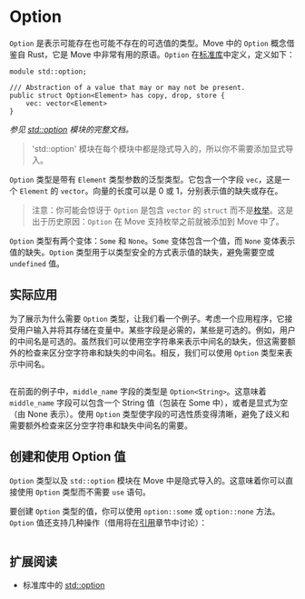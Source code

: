 # Option

`Option` 是表示可能存在也可能不存在的可选值的类型。Move 中的 `Option` 概念借鉴自 Rust，它是 Move 中非常有用的原语。`Option` 在[标准库](./standard-library)中定义，定义如下：

```move
module std::option;

/// Abstraction of a value that may or may not be present.
public struct Option<Element> has copy, drop, store {
    vec: vector<Element>
}
```

_参见 [std::option][option-stdlib] 模块的完整文档。_

> 'std::option' 模块在每个模块中都是隐式导入的，所以你不需要添加显式导入。

`Option` 类型是带有 `Element` 类型参数的泛型类型。它包含一个字段 `vec`，这是一个 `Element` 的 `vector`。向量的长度可以是 0 或 1，分别表示值的缺失或存在。

> 注意：你可能会惊讶于 `Option` 是包含 `vector` 的 `struct` 而不是[枚举][enum-reference]。这是出于历史原因：`Option` 在 Move 支持枚举之前就被添加到 Move 中了。

`Option` 类型有两个变体：`Some` 和 `None`。`Some` 变体包含一个值，而 `None` 变体表示值的缺失。`Option` 类型用于以类型安全的方式表示值的缺失，避免需要空或 `undefined` 值。

## 实际应用

为了展示为什么需要 `Option` 类型，让我们看一个例子。考虑一个应用程序，它接受用户输入并将其存储在变量中。某些字段是必需的，某些是可选的。例如，用户的中间名是可选的。虽然我们可以使用空字符串来表示中间名的缺失，但这需要额外的检查来区分空字符串和缺失的中间名。相反，我们可以使用 `Option` 类型来表示中间名。

```move file=packages/samples/sources/move-basics/option.move anchor=registry

```

在前面的例子中，`middle_name` 字段的类型是 `Option<String>`。这意味着 `middle_name` 字段可以包含一个 String 值（包装在 Some 中），或者是显式为空（由 None 表示）。使用 `Option` 类型使字段的可选性质变得清晰，避免了歧义和需要额外检查来区分空字符串和缺失中间名的需要。

## 创建和使用 Option 值

`Option` 类型以及 `std::option` 模块在 Move 中是隐式导入的。这意味着你可以直接使用 `Option` 类型而不需要 `use` 语句。

要创建 `Option` 类型的值，你可以使用 `option::some` 或 `option::none` 方法。`Option` 值还支持几种操作（借用将在[引用](references#references-1)章节中讨论）：

```move file=packages/samples/sources/move-basics/option.move anchor=usage

```

## 扩展阅读

- 标准库中的 [std::option][option-stdlib]

[enum-reference]: ./../../reference/enums
[option-stdlib]: https://docs.sui.io/references/framework/std/option